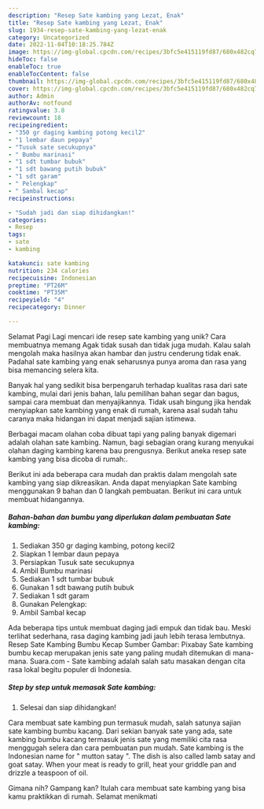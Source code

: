 ```yaml
---
description: "Resep Sate kambing yang Lezat, Enak"
title: "Resep Sate kambing yang Lezat, Enak"
slug: 1934-resep-sate-kambing-yang-lezat-enak
category: Uncategorized
date: 2022-11-04T10:18:25.784Z
image: https://img-global.cpcdn.com/recipes/3bfc5e415119fd87/680x482cq70/sate-kambing-foto-resep-utama.jpg
hideToc: false
enableToc: true
enableTocContent: false
thumbnail: https://img-global.cpcdn.com/recipes/3bfc5e415119fd87/680x482cq70/sate-kambing-foto-resep-utama.jpg
cover: https://img-global.cpcdn.com/recipes/3bfc5e415119fd87/680x482cq70/sate-kambing-foto-resep-utama.jpg
author: Admin
authorAv: notfound
ratingvalue: 3.8
reviewcount: 18
recipeingredient:
- "350 gr daging kambing potong kecil2"
- "1 lembar daun pepaya"
- "Tusuk sate secukupnya"
- " Bumbu marinasi"
- "1 sdt tumbar bubuk"
- "1 sdt bawang putih bubuk"
- "1 sdt garam"
- " Pelengkap"
- " Sambal kecap"
recipeinstructions:

- "Sudah jadi dan siap dihidangkan!"
categories:
- Resep
tags:
- sate
- kambing

katakunci: sate kambing 
nutrition: 234 calories
recipecuisine: Indonesian
preptime: "PT26M"
cooktime: "PT35M"
recipeyield: "4"
recipecategory: Dinner

---
```



Selamat Pagi Lagi mencari ide resep sate kambing yang unik? Cara membuatnya memang Agak tidak susah dan tidak juga mudah. Kalau salah mengolah maka hasilnya akan hambar dan justru cenderung tidak enak. Padahal sate kambing yang enak seharusnya punya aroma dan rasa yang bisa memancing selera kita.


Banyak hal yang sedikit bisa berpengaruh terhadap kualitas rasa dari sate kambing, mulai dari jenis bahan, lalu pemilihan bahan segar dan bagus, sampai cara membuat dan menyajikannya. Tidak usah bingung jika hendak menyiapkan sate kambing yang enak di rumah, karena asal sudah tahu caranya maka hidangan ini dapat menjadi sajian istimewa.

Berbagai macam olahan coba dibuat tapi yang paling banyak digemari adalah olahan sate kambing. Namun, bagi sebagian orang kurang menyukai olahan daging kambing karena bau prengusnya. Berikut aneka resep sate kambing yang bisa dicoba di rumah:.


Berikut ini ada beberapa cara mudah dan praktis dalam mengolah sate kambing yang siap dikreasikan. Anda dapat menyiapkan Sate kambing menggunakan 9 bahan dan 0 langkah pembuatan. Berikut ini cara untuk membuat hidangannya.

<!--inarticleads1-->

##### Bahan-bahan dan bumbu yang diperlukan dalam pembuatan Sate kambing:

1. Sediakan 350 gr daging kambing, potong kecil2
1. Siapkan 1 lembar daun pepaya
1. Persiapkan Tusuk sate secukupnya
1. Ambil  Bumbu marinasi
1. Sediakan 1 sdt tumbar bubuk
1. Gunakan 1 sdt bawang putih bubuk
1. Sediakan 1 sdt garam
1. Gunakan  Pelengkap:
1. Ambil  Sambal kecap


Ada beberapa tips untuk membuat daging jadi empuk dan tidak bau. Meski terlihat sederhana, rasa daging kambing jadi jauh lebih terasa lembutnya. Resep Sate Kambing Bumbu Kecap Sumber Gambar: Pixabay Sate kambing bumbu kecap merupakan jenis sate yang paling mudah ditemukan di mana-mana. Suara.com - Sate kambing adalah salah satu masakan dengan cita rasa lokal begitu populer di Indonesia. 

<!--inarticleads2-->

##### Step by step untuk memasak Sate kambing:


1. Selesai dan siap dihidangkan!

Cara membuat sate kambing pun termasuk mudah, salah satunya sajian sate kambing bumbu kacang. Dari sekian banyak sate yang ada, sate kambing bumbu kacang termasuk jenis sate yang memiliki cita rasa menggugah selera dan cara pembuatan pun mudah. Sate kambing is the Indonesian name for &#34; mutton satay &#34;. The dish is also called lamb satay and goat satay. When your meat is ready to grill, heat your griddle pan and drizzle a teaspoon of oil. 

Gimana nih? Gampang kan? Itulah cara membuat sate kambing yang bisa kamu praktikkan di rumah. Selamat menikmati
